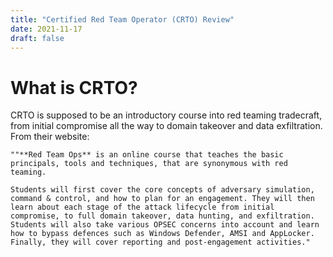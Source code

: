 ```yaml
---
title: "Certified Red Team Operator (CRTO) Review"
date: 2021-11-17
draft: false
---
```



# What is CRTO?
CRTO is supposed to be an introductory course into red teaming tradecraft, from initial compromise all the way to domain takeover and data exfiltration. From their website:

````
""**Red Team Ops** is an online course that teaches the basic principals, tools and techniques, that are synonymous with red teaming.

Students will first cover the core concepts of adversary simulation, command & control, and how to plan for an engagement. They will then learn about each stage of the attack lifecycle from initial compromise, to full domain takeover, data hunting, and exfiltration. Students will also take various OPSEC concerns into account and learn how to bypass defences such as Windows Defender, AMSI and AppLocker. Finally, they will cover reporting and post-engagement activities."
````